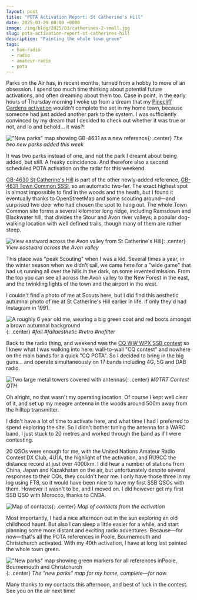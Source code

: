 ```yaml
---
layout: post
title: "POTA Activation Report: St Catherine's Hill"
date: 2025-03-29 00:00 +0000
image: /img/blog/2025/03/catherines-2-small.jpg
slug: pota-activation-report-st-catherines-hill
description: "Painting the whole town green"
tags:
  - ham-radio
  - radio
  - amateur-radio
  - pota
---
```


Parks on the Air has, in recent months, turned from a hobby to more of an obsession. I spend too much time thinking about potential future activations, and often dreaming about them too. Case in point, in the early hours of Thursday morning I woke up from a dream that my [Pinecliff Gardens activation](/blog/pota-activation-report-pinecliff-gardens/) wouldn't complete the set in my home town, because someone had just added another park to the system. I was sufficiently convinced by my dream that I decided to check out whether it was true or not, and lo and behold... it was?!

!["New parks" map showing GB-4631 as a new reference](/img/blog/2025/03/catherines-markers-before.png){: .center}
*The two new parks added this week*

It was two parks instead of one, and not the park I dreamt about being added, but still. A freaky coincidence. And therefore also a second scheduled POTA activation on the radar for this weekend.

[GB-4630 St Catherine's Hill](https://pota.app/#/park/GB-4630) is part of the other newly-added reference, [GB-4631 Town Common SSSI](https://pota.app/#/park/GB-4631), so an automatic two-fer. The exact highest spot is almost impossible to find in the woods and the heath, but I found it eventually thanks to OpenStreetMap and some scouting around&mdash;and surprised two deer who had chosen the spot to hang out. The whole Town Common site forms a several kilometer long ridge, including Ramsdown and Blackwater hill, that divides the Stour and Avon river valleys; a popular dog-walking location with well defined trails, though many of them are rather steep.

![View eastward across the Avon valley from St Catherine's Hill](/img/blog/2025/03/catherines-1.jpg){: .center}
*View eastward across the Avon valley*

This place was "peak Scouting" when I was a kid. Several times a year, in the winter season when we didn't sail, we came here for a "wide game" that had us running all over the hills in the dark, on some invented mission. From the top you can see all across the Avon valley to the New Forest in the east, and the twinkling lights of the town and the airport in the west.

I couldn't find a photo of me at Scouts here, but I did find this aesthetic autumnal photo of me at St Catherine's Hill earlier in life. If only they'd had Instagram in 1991.

![A roughly 6 year old me, wearing a big green coat and red boots amongst a brown autumnal background](/img/blog/2025/03/child-catherines.jpg){: .center}
*#fall #fallaesthetic #retro #nofilter*

Back to the radio thing, and weekend was the [CQ WW WPX SSB contest](https://www.cqwpx.com/) so I knew what I was walking into here: wall-to-wall "CQ contest" and nowhere on the main bands for a quick "CQ POTA". So I decided to bring in the big guns... and operate simultaneously on 17 bands including 4G, 5G and DAB radio.

![Two large metal towers covered with antennas](/img/blog/2025/03/catherines-2.jpg){: .center}
*M0TRT Contest QTH*

Oh alright, no that wasn't my operating location. Of course I kept well clear of it, and set up my meagre antenna in the woods around 500m away from the hilltop transmitter.

I didn't have a lot of time to activate here, and what time I had I preferred to spend exploring the site. So I didn't bother tuning the antenna for a WARC band, I just stuck to 20 metres and worked through the band as if I were contesting.

20 QSOs were enough for me, with the United Nations Amateur Radio Contest DX Club, 4U1A, the highlight of the activation, and RU9CC the distance record at just over 4000km. I did hear a number of stations from China, Japan and Kazakhstan on the air, but unfortunately despite several responses to their CQs, they couldn't hear me. I only have those three in my log using FT8, so it would have been nice to have my first SSB QSOs with them. However it wasn't to be, and I moved on. I did however get my first SSB QSO with Morocco, thanks to CN3A.

![Map of contacts](/img/blog/2025/03/catherines-map.png){: .center}
*Map of contacts from the activation*

Most importantly, I had a nice afternoon out in the sun exploring an old childhood haunt. But also I can sleep a little easier for a while, and start planning some more distant and exciting radio adventures. Because&mdash;for now&mdash;that's all the POTA references in Poole, Bournemouth and Christchurch activated. With my 40th activation, I have at long last painted the whole town green.

!["New parks" map showing green markers for all references inPoole, Bournemouth and Christchurch](/img/blog/2025/03/catherines-markers-after.png){: .center}
*The "new parks" map for my home, complete&mdash;for now.*

Many thanks to my contacts this afternoon, and best of luck in the contest. See you on the air next time!